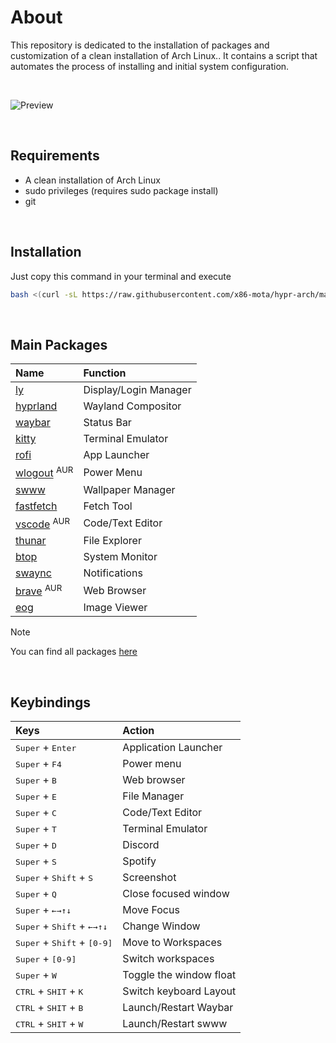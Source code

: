 # About
This repository is dedicated to the installation of packages and customization of a clean installation of Arch Linux.. It contains a script that automates the process of installing and initial system configuration.

<br>

![Preview](https://github.com/x86-mota/hyrp-arch/blob/main/preview.png)

<br>

## Requirements
- A clean installation of Arch Linux
- sudo privileges (requires sudo package install)
- git

<br>

## Installation
Just copy this command in your terminal and execute
```bash
bash <(curl -sL https://raw.githubusercontent.com/x86-mota/hypr-arch/main/setup.sh)
```
<br>

## Main Packages

|   Name                                                                                    | Function              |
|   :--------                                                                               |:----------            |
|   [ly](https://github.com/fairyglade/ly)                                                  | Display/Login Manager |
|   [hyprland](https://hyprland.org/)                                                       | Wayland Compositor    |
|   [waybar](https://github.com/Alexays/Waybar)                                             | Status Bar            |
|   [kitty](https://sw.kovidgoyal.net/kitty/)                                               | Terminal Emulator     |
|   [rofi](https://github.com/davatorium/rofi)                                              | App Launcher          |
|   [wlogout](https://github.com/ArtsyMacaw/wlogout) <sup>AUR</sup>                         | Power Menu            |
|   [swww](https://github.com/LGFae/swww)                                                   | Wallpaper Manager     |
|   [fastfetch](https://github.com/fastfetch-cli/fastfetch)                                 | Fetch Tool            |
|   [vscode](https://aur.archlinux.org/packages/visual-studio-code-bin) <sup>AUR</sup>      | Code/Text Editor      |
|   [thunar](https://docs.xfce.org/xfce/thunar/start)                                       | File Explorer         |
|   [btop](https://github.com/aristocratos/btop)                                            | System Monitor        |
|   [swaync](https://github.com/ErikReider/SwayNotificationCenter)                          | Notifications         |
|   [brave](https://aur.archlinux.org/packages/brave-bin) <sup>AUR</sup>                    | Web Browser           |
|   [eog](https://wiki.gnome.org/Apps/EyeOfGnome)                                           | Image Viewer          |

> [!NOTE]
> You can find all packages [here](https://github.com/x86-mota/hyrp-arch/blob/main/install/02-packages.sh)

<br>

## Keybindings

| Keys                                                                                              | Action                    |
| :---                                                                                              | :---                      |
| <kbd>Super</kbd>  +   <kbd>Enter</kbd>                                                            | Application Launcher      |
| <kbd>Super</kbd>  +   <kbd>F4</kbd>                                                               | Power menu                |
| <kbd>Super</kbd>  +   <kbd>B</kbd>                                                                | Web browser               |
| <kbd>Super</kbd>  +   <kbd>E</kbd>                                                                | File Manager              |
| <kbd>Super</kbd>  +   <kbd>C</kbd>                                                                | Code/Text Editor          |
| <kbd>Super</kbd>  +   <kbd>T</kbd>                                                                | Terminal Emulator         |
| <kbd>Super</kbd>  +   <kbd>D</kbd>                                                                | Discord                   |
| <kbd>Super</kbd>  +   <kbd>S</kbd>                                                                | Spotify                   |
| <kbd>Super</kbd>  +   <kbd>Shift</kbd>    +   <kbd>S</kbd>                                        | Screenshot                |
| <kbd>Super</kbd>  +   <kbd>Q</kbd>                                                                | Close focused window      |
| <kbd>Super</kbd>  +   <kbd>←</kbd><kbd>→</kbd><kbd>↑</kbd><kbd>↓</kbd>                            | Move Focus                |
| <kbd>Super</kbd>  +   <kbd>Shift</kbd>    +   <kbd>←</kbd><kbd>→</kbd><kbd>↑</kbd><kbd>↓</kbd>    | Change Window             |
| <kbd>Super</kbd>  +   <kbd>Shift</kbd>    +   <kbd>[0-9]</kbd>                                    | Move to Workspaces        |
| <kbd>Super</kbd>  +   <kbd>[0-9]</kbd>                                                            | Switch workspaces         |
| <kbd>Super</kbd>  +   <kbd>W</kbd>                                                                | Toggle the window float   |
| <kbd>CTRL</kbd>   +   <kbd>SHIT</kbd>     +     <kbd>K</kbd>                                      | Switch keyboard Layout    |
| <kbd>CTRL</kbd>   +   <kbd>SHIT</kbd>     +     <kbd>B</kbd>                                      | Launch/Restart Waybar     |
| <kbd>CTRL</kbd>   +   <kbd>SHIT</kbd>     +     <kbd>W</kbd>                                      | Launch/Restart swww       |

<br>